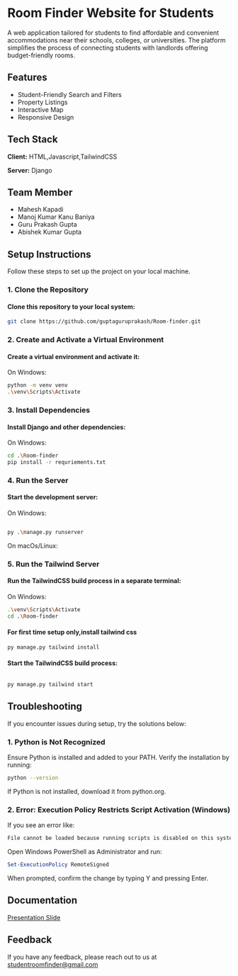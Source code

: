 # Room Finder Website for Students

A web application tailored for students to find affordable and convenient accommodations near their schools, colleges, or universities. The platform simplifies the process of connecting students with landlords offering budget-friendly rooms.
## Features

- Student-Friendly Search and Filters
- Property Listings
- Interactive Map
- Responsive Design
## Tech Stack

**Client:** HTML,Javascript,TailwindCSS

**Server:** Django
## Team Member

- Mahesh Kapadi
- Manoj Kumar Kanu Baniya
- Guru Prakash Gupta
- Abishek Kumar Gupta

## Setup Instructions

Follow these steps to set up the project on your local machine.


### 1. Clone the Repository
#### Clone this repository to your local system:
```bash
git clone https://github.com/guptaguruprakash/Room-finder.git
```
### 2. Create and Activate a Virtual Environment
#### Create a virtual environment and activate it:
On Windows:
```bash
python -m venv venv
.\venv\Scripts\Activate
```

### 3. Install Dependencies
#### Install Django and other dependencies:
On Windows:
```bash
cd .\Room-finder
pip install -r requriements.txt
```

### 4. Run the Server
#### Start the development server:
On Windows:
```bash

py .\manage.py runserver
```

On macOs/Linux:

### 5. Run the Tailwind Server
#### Run the TailwindCSS build process in a separate terminal:
On Windows:
```bash
.\venv\Scripts\Activate
cd .\Room-finder
```
#### For first time setup only,install tailwind css
```bash
py manage.py tailwind install
```
#### Start the TailwindCSS build process:
```bash

py manage.py tailwind start
```

## Troubleshooting

If you encounter issues during setup, try the solutions below:

### 1. Python is Not Recognized
Ensure Python is installed and added to your PATH.
Verify the installation by running:
```bash
python --version
```
If Python is not installed, download it from python.org.
### 2. Error: Execution Policy Restricts Script Activation (Windows)
If you see an error like:
```bash
File cannot be loaded because running scripts is disabled on this system.
```
Open Windows PowerShell as Administrator and run:
```powershell
Set-ExecutionPolicy RemoteSigned
```
When prompted, confirm the change by typing Y and pressing Enter.
## Documentation

[Presentation Slide](https://linktodocumentation)
## Feedback

If you have any feedback, please reach out to us at studentroomfinder@gmail.com





